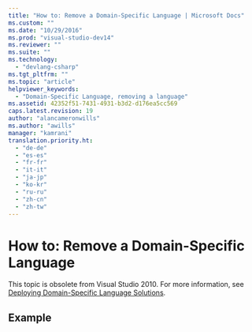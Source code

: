 ```yaml
---
title: "How to: Remove a Domain-Specific Language | Microsoft Docs"
ms.custom: ""
ms.date: "10/29/2016"
ms.prod: "visual-studio-dev14"
ms.reviewer: ""
ms.suite: ""
ms.technology: 
  - "devlang-csharp"
ms.tgt_pltfrm: ""
ms.topic: "article"
helpviewer_keywords: 
  - "Domain-Specific Language, removing a language"
ms.assetid: 42352f51-7431-4931-b3d2-d176ea5cc569
caps.latest.revision: 19
author: "alancameronwills"
ms.author: "awills"
manager: "kamrani"
translation.priority.ht: 
  - "de-de"
  - "es-es"
  - "fr-fr"
  - "it-it"
  - "ja-jp"
  - "ko-kr"
  - "ru-ru"
  - "zh-cn"
  - "zh-tw"
---
```

# How to: Remove a Domain-Specific Language
This topic is obsolete from Visual Studio 2010. For more information, see [Deploying Domain-Specific Language Solutions](../modeling/deploying-domain-specific-language-solutions.md).  
  
## Example
